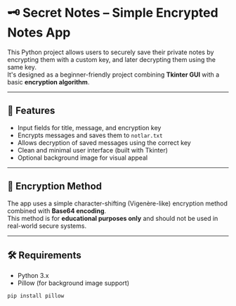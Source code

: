 # 🗝️ Secret Notes – Simple Encrypted Notes App

This Python project allows users to securely save their private notes by encrypting them with a custom key, and later decrypting them using the same key.  
It's designed as a beginner-friendly project combining **Tkinter GUI** with a basic **encryption algorithm**.

---

## 🎯 Features

- Input fields for title, message, and encryption key
- Encrypts messages and saves them to `notlar.txt`
- Allows decryption of saved messages using the correct key
- Clean and minimal user interface (built with Tkinter)
- Optional background image for visual appeal

---

## 🔐 Encryption Method

The app uses a simple character-shifting (Vigenère-like) encryption method combined with **Base64 encoding**.  
This method is for **educational purposes only** and should not be used in real-world secure systems.

---

## 🛠️ Requirements

- Python 3.x
- Pillow (for background image support)

```bash
pip install pillow
